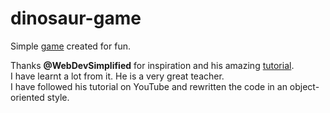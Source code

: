 # dinosaur-game

Simple [game](https://usmonbek-umarbekovich.github.io/dinosaur-game/) created for fun.

Thanks **@WebDevSimplified** for inspiration and his amazing [tutorial](https://youtu.be/47eXVRJKdkU).  
I have learnt a lot from it. He is a very great teacher.  
I have followed his tutorial on YouTube and rewritten the code in an object-oriented style.
